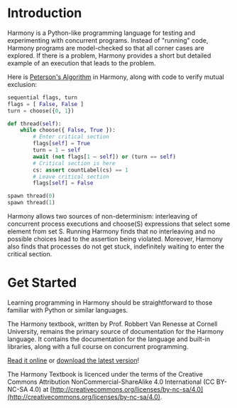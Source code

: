 # Introduction

Harmony is a Python-like programming language for testing and experimenting with concurrent programs. Instead of "running" code, Harmony programs are model-checked so that all corner cases are explored. If there is a problem, Harmony provides a short but detailed example of an execution that leads to the problem.

Here is [Peterson's Algorithm](https://en.wikipedia.org/wiki/Peterson%27s_algorithm) in Harmony, along with code to verify mutual exclusion:

```python title="peterson.hny"
sequential flags, turn
flags = [ False, False ]
turn = choose({0, 1})

def thread(self):
    while choose({ False, True }):
        # Enter critical section
        flags[self] = True
        turn = 1 – self
        await (not flags[1 – self]) or (turn == self)
        # Critical section is here
        cs: assert countLabel(cs) == 1
        # Leave critical section
        flags[self] = False

spawn thread(0)
spawn thread(1)
```

Harmony allows two sources of non-determinism: interleaving of concurrent process executions and choose(S) expressions that select some element from set S. Running Harmony finds that no interleaving and no possible choices lead to the assertion being violated. Moreover, Harmony also finds that processes do not get stuck, indefinitely waiting to enter the critical section.

# Get Started

Learning programming in Harmony should be straightforward to those familiar with Python or similar languages.

The Harmony textbook, written by Prof. Robbert Van Renesse at Cornell University, remains the primary source of documentation for the Harmony language. It contains the documentation for the language and built-in libraries, along with a full course on concurrent programming.

[Read it online](../../textbook) or [download the latest version](https://harmony.cs.cornell.edu/book.pdf)!

The Harmony Textbook is licenced under the terms of the Creative Commons Attribution NonCommercial-ShareAlike 4.0 International (CC BY-NC-SA 4.0) at [http://creativecommons.org/licenses/by-nc-sa/4.0](http://creativecommons.org/licenses/by-nc-sa/4.0).